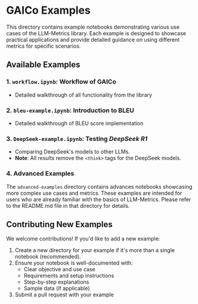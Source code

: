 # GAICo Examples

This directory contains example notebooks demonstrating various use cases of the LLM-Metrics library. Each example is designed to showcase practical applications and provide detailed guidance on using different metrics for specific scenarios.

## Available Examples

### 1. `workflow.ipynb`: Workflow of GAICo

- Detailed walkthrough of all functionality from the library

### 2. `bleu-example.ipynb`: Introduction to BLEU

- Detailed walkthrough of BLEU score implementation

### 3. `DeepSeek-example.ipynb`: Testing _DeepSeek R1_

- Comparing DeepSeek's models to other LLMs.
- **Note**: All results remove the `<think>` tags for the DeepSeek models.

### 4. Advanced Examples

The `advanced-examples` directory contains advances notebooks showcasing more complex use cases and metrics. These examples are intended for users who are already familiar with the basics of LLM-Metrics. Please refer to the README.md file in that directory for details.

## Contributing New Examples

We welcome contributions! If you'd like to add a new example:

1. Create a new directory for your example if it's more than a single notebook (recommended).
2. Ensure your notebook is well-documented with:
   - Clear objective and use case
   - Requirements and setup instructions
   - Step-by-step explanations
   - Sample data (if applicable)
3. Submit a pull request with your example

